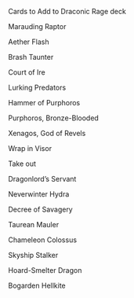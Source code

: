 Cards to Add to Draconic Rage deck

Marauding Raptor

Aether Flash

Brash Taunter

Court of Ire

Lurking Predators

Hammer of Purphoros

Purphoros, Bronze-Blooded

Xenagos, God of Revels

Wrap in Visor

Take out

Dragonlord’s Servant

Neverwinter Hydra

Decree of Savagery

Taurean Mauler

Chameleon Colossus

Skyship Stalker

Hoard-Smelter Dragon

Bogarden Hellkite
